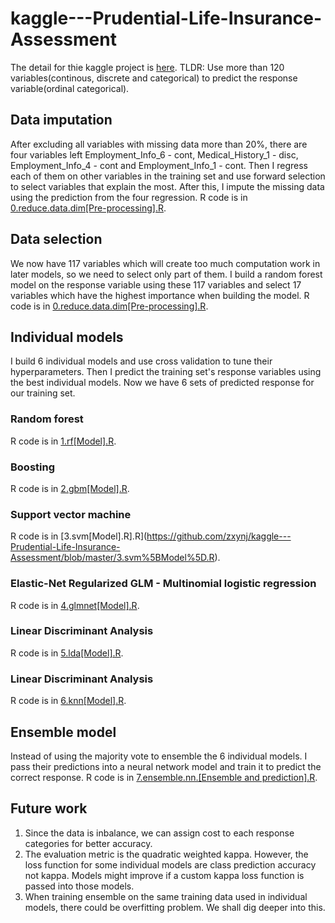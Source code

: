 # kaggle---Prudential-Life-Insurance-Assessment

The detail for thie kaggle project is [here](https://www.kaggle.com/c/prudential-life-insurance-assessment#description).
TLDR: Use more than 120 variables(continous, discrete and categorical) to predict the response variable(ordinal categorical).

## Data imputation
After excluding all variables with missing data more than 20%, there are four variables left Employment_Info_6 - cont, Medical_History_1 - disc, Employment_Info_4 - cont and Employment_Info_1 - cont. Then I regress each of them on other variables in the training set and use forward selection to select variables that explain the most. After this, I impute the missing data using the prediction from the four regression.
R code is in [0.reduce.data.dim[Pre-processing].R](https://github.com/zxynj/kaggle---Prudential-Life-Insurance-Assessment/blob/master/0.reduce.data.dim%5BPre-processing%5D.R).

## Data selection
We now have 117 variables which will create too much computation work in later models, so we need to select only part of them. I build a random forest model on the response variable using these 117 variables and select 17 variables which have the highest importance when building the model.
R code is in [0.reduce.data.dim[Pre-processing].R](https://github.com/zxynj/kaggle---Prudential-Life-Insurance-Assessment/blob/master/0.reduce.data.dim%5BPre-processing%5D.R).

## Individual models
I build 6 individual models and use cross validation to tune their hyperparameters. Then I predict the training set's response variables using the best individual models. Now we have 6 sets of predicted response for our training set.
### Random forest
R code is in [1.rf[Model].R](https://github.com/zxynj/kaggle---Prudential-Life-Insurance-Assessment/blob/master/1.rf%5BModel%5D.R).
### Boosting
R code is in [2.gbm[Model].R](https://github.com/zxynj/kaggle---Prudential-Life-Insurance-Assessment/blob/master/2.gbm%5BModel%5D.R).
### Support vector machine
R code is in [3.svm[Model].R].R](https://github.com/zxynj/kaggle---Prudential-Life-Insurance-Assessment/blob/master/3.svm%5BModel%5D.R).
### Elastic-Net Regularized GLM - Multinomial logistic regression
R code is in [4.glmnet[Model].R](https://github.com/zxynj/kaggle---Prudential-Life-Insurance-Assessment/blob/master/4.glmnet%5BModel%5D.R).
### Linear Discriminant Analysis
R code is in [5.lda[Model].R](https://github.com/zxynj/kaggle---Prudential-Life-Insurance-Assessment/blob/master/5.lda%5BModel%5D.R).
### Linear Discriminant Analysis
R code is in [6.knn[Model].R](https://github.com/zxynj/kaggle---Prudential-Life-Insurance-Assessment/blob/master/6.knn%5BModel%5D.R).

## Ensemble model
Instead of using the majority vote to ensemble the 6 individual models. I pass their predictions into a neural network model and train it to predict the correct response.
R code is in [7.ensemble.nn.[Ensemble and prediction].R](https://github.com/zxynj/kaggle---Prudential-Life-Insurance-Assessment/blob/master/7.ensemble.nn.%5BEnsemble%20and%20prediction%5D.R).

## Future work
1. Since the data is inbalance, we can assign cost to each response categories for better accuracy.
2. The evaluation metric is the quadratic weighted kappa. However, the loss function for some individual models are class prediction accuracy not kappa. Models might improve if a custom kappa loss function is passed into those models.
3. When training ensemble on the same training data used in individual models, there could be overfitting problem. We shall dig deeper into this.
